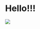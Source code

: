 # Hello!!!

<img src="https://media.tenor.com/uRSBh2HgszkAAAAC/naoto-shirogane.gif" align="center">
